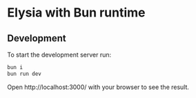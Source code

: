 # Elysia with Bun runtime

## Development
To start the development server run:
```bash
bun i
bun run dev
```

Open http://localhost:3000/ with your browser to see the result.
